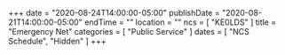 +++
date = "2020-08-24T14:00:00-05:00"
publishDate = "2020-08-21T14:00:00-05:00"
endTime = ""
location = ""
ncs = [ "KE0LDS" ]
title = "Emergency Net"
categories = [ "Public Service" ]
dates = [ "NCS Schedule", "Hidden" ]
+++
